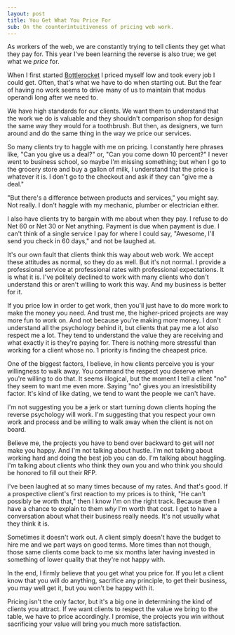 ```yaml
---
layout: post
title: You Get What You Price For
sub: On the counterintuitiveness of pricing web work.
---
```


As workers of the web, we are constantly trying to tell clients they get what they pay for. This year I've been learning the reverse is also true; we get what we *price* for. 

When I first started [Bottlerocket](http://www.bottlerocketcreative.com) I priced myself low and took every job I could get. Often, that's what we have to do when starting out. But the fear of having no work seems to drive many of us to maintain that modus operandi long after we need to. 

We have high standards for our clients. We want them to understand that the work we do is valuable and they shouldn't comparison shop for design the same way they would for a toothbrush. But then, as designers, we turn around and do the same thing in the way we price our services. 

So many clients try to haggle with me on pricing. I constantly here phrases like, "Can you give us a deal?" or, "Can you come down 10 percent?" I never went to business school, so maybe I'm missing something; but when I go to the grocery store and buy a gallon of milk, I understand that the price is whatever it is. I don't go to the checkout and ask if they can "give me a deal." 

"But there's a difference between products and services," you might say. Not really. I don't haggle with my mechanic, plumber or electrician either. 

I also have clients try to bargain with me about when they pay. I refuse to do Net 60 or Net 30 or Net anything. Payment is due when payment is due. I can't think of a single service I pay for where I could say, "Awesome, I'll send you check in 60 days," and not be laughed at. 

It's our own fault that clients think this way about web work. We accept these attitudes as normal, so they do as well. But it's not normal. I provide a professional service at professional rates with professional expectations. It is what it is. I've politely declined to work with many clients who don't understand this or aren't willing to work this way. And my business is better for it. 

If you price low in order to get work, then you'll just have to do more work to make the money you need. And trust me, the higher-priced projects are way more fun to work on. And not because you're making more money. I don't understand all the psychology behind it, but clients that pay me a lot also respect me a lot. They tend to understand the value they are receiving and what exactly it is they're paying for. There is nothing more stressful than working for a client whose no. 1 priority is finding the cheapest price.

One of the biggest factors, I believe, in how clients perceive you is your willingness to walk away. You command the respect you deserve when you're willing to do that. It seems illogical, but the moment I tell a client "no" they seem to want me even more. Saying "no" gives you an irresistibility factor. It's kind of like dating, we tend to want the people we can't have. 

I'm not suggesting you be a jerk or start turning down clients hoping the reverse psychology will work. I'm suggesting that you respect your own work and process and be willing to walk away when the client is not on board. 

Believe me, the projects you have to bend over backward to get will *not* make you happy. And I'm not talking about hustle. I'm not talking about working hard and doing the best job you can do. I'm talking about haggling. I'm talking about clients who think they own you and who think you should be honored to fill out their RFP. 

I've been laughed at so many times because of my rates. And that's good. If a prospective client's first reaction to my prices is to think, "He can't possibly be worth that," then I know I'm on the right track. Because then I have a chance to explain to them *why* I'm worth that cost. I get to have a conversation about what their business really needs. It's not usually what they think it is. 

Sometimes it doesn't work out. A client simply doesn't have the budget to hire me and we part ways on good terms. More times than not though, those same clients come back to me six months later having invested in something of lower quality that they're not happy with. 

In the end, I firmly believe that you get what you price for. If you let a client know that you will do anything, sacrifice any principle, to get their business, you may well get it, but you won't be happy with it.

Pricing isn't the only factor, but it's a big one in determining the kind of clients you attract. If we want clients to respect the value we bring to the table, we have to price accordingly. I promise, the projects you win without sacrificing your value will bring you much more satisfaction.